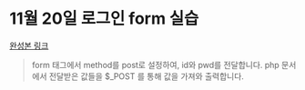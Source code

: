 # 11월 20일 로그인 form 실습

[완성본 링크](http://teen0132.dothome.co.kr/1120/index.html)

> form 태그에서 method를 post로 설정하여, id와 pwd를 전달합니다.
> php 문서에서 전달받은 값들을 $_POST 를 통해 값을 가져와 출력합니다.